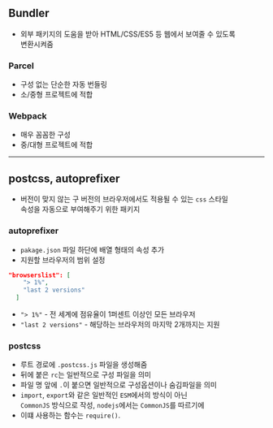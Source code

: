 ## Bundler
- 외부 패키지의 도움을 받아 HTML/CSS/ES5 등 웹에서 보여줄 수 있도록  
변환시켜줌
### Parcel
- 구성 없는 단순한 자동 번들링
- 소/중형 프로젝트에 적합
### Webpack
- 매우 꼼꼼한 구성
- 중/대형 프로젝트에 적합
---
## postcss, autoprefixer
- 버전이 맞지 않는 구 버전의 브라우저에서도 적용될 수 있는 `css` 스타일  
속성을 자동으로 부여해주기 위한 패키지
### autoprefixer
- `pakage.json` 파일 하단에 배열 형태의 속성 추가
- 지원할 브라우저의 범위 설정
```json
"browserslist": [
    "> 1%",
    "last 2 versions"
  ]
```
- `"> 1%"` - 전 세계에 점유율이 1퍼센트 이상인 모든 브라우저
- `"last 2 versions"` - 해당하는 브라우저의 마지막 2개까지는 지원
### postcss
- 루트 경로에 `.postcss.js` 파일을 생성해줌
- 뒤에 붙은 `rc`는 일반적으로 구성 파일을 의미
- 파일 명 앞에 `.`이 붙으면 일반적으로 구성옵션이나 숨김파일을 의미
- `import`, `export`와 같은 일반적인 `ESM`에서의 방식이 아닌  
`CommonJS` 방식으로 작성, `nodejs`에서는 `CommonJS`를 따르기에
- 이떄 사용하는 함수는 `require()`.